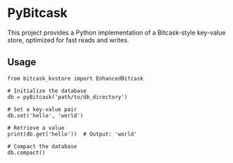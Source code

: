 # PyBitcask
This project provides a Python implementation of a Bitcask-style key-value store, optimized for fast reads and writes.

## Usage
```
from bitcask_kvstore import EnhancedBitcask

# Initialize the database
db = pyBitcask('path/to/db_directory')

# Set a key-value pair
db.set('hello', 'world')

# Retrieve a value
print(db.get('hello'))  # Output: 'world'

# Compact the database
db.compact()
```
